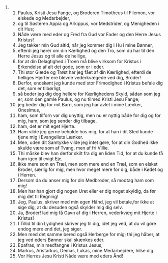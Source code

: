 <ol>
  <li>
    <ol>
      <li>Paulus, Kristi Jesu Fange, og Broderen Timotheus til Filemon, vor elskede og Medarbejder,</li>
      <li>og til Søsteren Appia og Arkippus, vor Medstrider, og Menigheden i dit Hus;</li>
      <li>Nåde være med eder og Fred fra Gud vor Fader og den Herre Jesus Kristus!</li>
      <li>Jeg takker min Gud altid, når jeg kommer dig i Hu i mine Bønner,</li>
      <li>efterdi jeg hører om din Kærlighed og den Tro, som du har til den Herre Jesus og til alle de hellige,</li>
      <li>for at din Delagtighed i Troen må blive virksom for Kristus i Erkendelse af alt det gode, som er i eder.</li>
      <li>Thi stor Glæde og Trøst har jeg fået af din Kærlighed, efterdi de helliges Hjerter ere blevne vederkvægede ved dig, Broder!</li>
      <li>Derfor, endskønt jeg kunde med stor Frimodighed i Kristus befale dig det, som er tilbørligt,</li>
      <li>så beder jeg dig dog hellere for Kærlighedens Skyld, sådan som jeg er, som den gamle Paulus, og nu tilmed Kristi Jesu Fange;</li>
      <li>jeg beder dig for mit Barn, som jeg har avlet i mine Lænker, Onesimus,</li>
      <li>ham, som tilforn var dig unyttig, men nu er nyttig både for dig og for mig, ham, som jeg sender dig tilbage,</li>
      <li>ham, det er mit eget Hjerte.</li>
      <li>Ham vilde jeg gerne beholde hos mig, for at han i dit Sted kunde tjene mig i Evangeliets Lænker.</li>
      <li>Men, uden dit Samtykke vilde jeg intet gøre, for at din Godhed ikke skulde være som af Tvang, men af fri Villie.</li>
      <li>Thi måske blev han derfor skilt fra dig en liden Tid, for at du kunde få ham igen til evigt Eje,</li>
      <li>ikke mere som en Træl, men som mere end en Træl, som en elsket Broder, særlig for mig, men hvor meget mere for dig, både i Kødet og i Herren.</li>
      <li>Dersom da du anser mig for din Medbroder, så modtag ham som mig!</li>
      <li>Men har han gjort dig nogen Uret eller er dig noget skyldig, da før mig det til Regning!</li>
      <li>Jeg, Paulus, skriver med min egen Hånd, jeg vil betale,for ikke at sige dig, at du desuden også skylder mig dig selv.</li>
      <li>Ja, Broder! lad mig få Gavn af dig i Herren, vederkvæg mit Hjerte i Kristus!</li>
      <li>I Tillid til din Lydighed skriver jeg til dig, idet jeg ved, at du vil gøre endog mere end det, jeg siger.</li>
      <li>Men med det samme bered også Herberge for mig; thi jeg håber, at jeg ved eders Bønner skal skænkes eder.</li>
      <li>Epafras, min medfangne i Kristus Jesus,</li>
      <li>Markus, Aristarkus, Demas, Lukas, mine Medarbejdere, hilse dig.</li>
      <li>Vor Herres Jesu Kristi Nåde være med eders Ånd!</li>
    </ol>
  </li>
</ol>